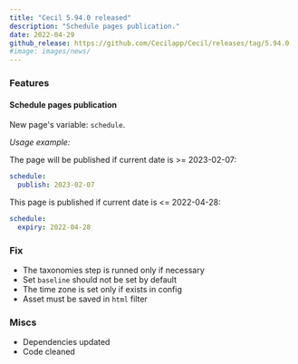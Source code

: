 ```yaml
---
title: "Cecil 5.94.0 released"
description: "Schedule pages publication."
date: 2022-04-29
github_release: https://github.com/Cecilapp/Cecil/releases/tag/5.94.0
#image: images/news/
---
```

### Features

#### Schedule pages publication

New page's variable: `schedule`.

_Usage example:_

The page will be published if current date is >= 2023-02-07:
```yaml
schedule:
  publish: 2023-02-07
```

This page is published if current date is <= 2022-04-28:
```yaml
schedule:
  expiry: 2022-04-28
```

### Fix

- The taxonomies step is runned only if necessary
- Set `baseline` should not be set by default
- The time zone is set only if exists in config
- Asset must be saved in `html` filter

### Miscs

- Dependencies updated
- Code cleaned
